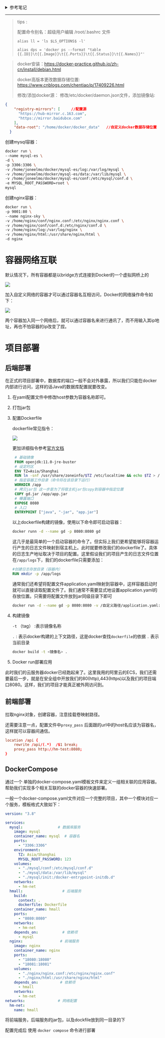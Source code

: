 <details>
    <summary>参考笔记</summary>

## 12、创建docker镜像

### 1、创建Dockerfile

创建一个文件名为Dockerfile的文件，这个文件是没有后缀名的

```dockerfile
# 基础镜像
FROM openjdk:11.0-jre-buster
# 设定时区
ENV TZ=Asia/Shanghai
RUN ln -snf /usr/share/zoneinfo/$TZ /etc/localtime && echo $TZ > /etc/timezone
# 拷贝jar包
COPY hm-service.jar /app.jar
# 入口
ENTRYPOINT ["java", "-jar", "/app.jar"]
```

### 2、上传jar

上传我们准备好的springboot打好的包，在把Dockerfile上传到相同的目录下，注意，目录里不要有其它的文件。

![img](img/030.png)

### 3、执行命令

进入Dockerfile所在的目录中，执行命令

docker build -t 镜像名字（自己取的，不能有大写字母）:标签（可以省略，省略代表的是latest） 目录（用.，代表当前目录)

docker build -t testspringboot . 

![img](img/031.png)

-t：是给镜像添加一个标签

目录是Dockerfile所在目录

### 4、启动

docker run --name tsb -p 8898:8898 -d testspringboot

访问测试，测试地址：http://172.19.186.149:8898/start/test
</details>



---

> tips :
>
> 配置命令别名：超级用户编辑 /root/.bashrc 文件 
>
>  `alias ll = 'ls $LS_OPTIONS$ -l'`   
>
> `alias dps = 'docker ps --format "table {{.ID}}\t{{.Image}}\t{{.Ports}}\t{{.Status}}\t{{.Names}}"'`


> docker安装：https://docker-practice.github.io/zh-cn/install/debian.html
> 
> docker高版本更改数据存储位置: https://www.cnblogs.com/chentiao/p/17409226.html
>
> 修改/添加docker源： 修改/etc/docker/daemon.json文件，添加镜像站:
> 
```json
{
    "registry-mirrors": [     //配置源
      "https://hub-mirror.c.163.com",
      "https://mirror.baidubce.com"
    ],
    "data-root": "/home/docker/docker_data"   //自定义docker数据存储位置
  }
```

创建mysql容器：
```bash
docker run \
--name mysql-es \
-d \
-p 3306:3306 \
-v /home/joneelmo/docker/mysql-es/log:/var/log/mysql \
-v /home/joneelmo/docker/mysql-es/data:/var/lib/mysql \
-v /home/joneelmo/docker/mysql-es/conf:/etc/mysql/conf.d \
-e MYSQL_ROOT_PASSWORD=root \
mysql
```

创建nginx容器：
```bash
docker run \
-p 9001:80 \
--name nginx-sky \
-v /home/nginx/conf/nginx.conf:/etc/nginx/nginx.conf \
-v /home/nginx/conf/conf.d:/etc/nginx/conf.d \
-v /home/nginx/log:/var/log/nginx \
-v /home/nginx/html:/usr/share/nginx/html \
-d nginx
```

# 容器网络互联

默认情况下，所有容器都是以bridge方式连接到Docker的一个虚拟网桥上的

![](img/2023-12-13_18-18.png)



加入自定义网络的容器才可以通过容器名互相访问，Docker的网络操作命令如下：

![](img/2023-12-13_18-19.png)

两个容器加入同一个网络后，就可以通过容器名来进行通讯了，而不用输入其ip地址，再也不怕容器的ip改变了捏。

# 项目部署

## 后端部署

在正式的项目部署中，数据库的端口一般不会对外暴露，所以我们只能在docker内部进行访问，这样的话Java的数据库配置就要改变。

1. 在yaml配置文件中修改host参数为容器名称即可。

2. 打包jar包

3. 配置Dockerfile

   dockerfile常见指令：

   ![](img/2023-12-15_23-51.png)

   更加详细指令参考[官方文档](https://docs.docker.com/engine/reference/builder/)

   ```dockerfile
    # 基础镜像
    FROM openjdk:11.0-jre-buster
    # 设定时区
    ENV TZ=Asia/Shanghai
    RUN ln -snf /usr/share/zoneinfo/$TZ /etc/localtime && echo $TZ > /etc/timezone
    # 指定容器工作目录（命令将在该目录下运行）
    WORKDIR /app
    # 拷贝jar包 这一步是为了将宿主机jar包copy到容器中指定位置
    COPY gd.jar /app/app.jar
    # 曝露端口
    EXPOSE 8080
    # 入口
    ENTRYPOINT ["java", "-jar", "app.jar"]
   ```
    以上dockerfile构建的镜像，使用以下命令即可启动容器：
    ```bash
    docker runn -d --name gd -p 8080:8080 gd 
    ```
    这几乎是最简单的一个启动容器的命令了。但实际上我们更希望能够将容器运行产生的日志文件映射到宿主机上。此时就要修改我们的dockerfile了。具体的日志生产地址取决于项目的配置。这里假设我们的项目产生的日志文件位置在`/app/logs`下，我们的dockerfile只需要添加：
    ```dockerfile
    #创建日志存放目录（容器内）
    RUN mkdir -p /app/logs
    ```
    通常我们还希望将配置文件application.yaml映射到容器中，这样容器启动时就可以直接读取配置文件了。我们通常不需要显式地设置application.yaml的存放位置。只需要将配置文件放到jar同级目录下即可
    ```bash
    docker run -d --name gd -p 8080:8080 -v /自定义路径/application.yaml:/app/application.yaml gd
    ```

4. 构建镜像

   `-t`  （tag） :表示镜像名称

   `.`   : 表示docker构建的上下文路径，这是docker查找`dockerfile`的依据    `.` 表示当前目录

   ```bash
   docker build -t <镜像名> . 
   ```

5. Docker run部署应用

此时我们的云服务器docker已经跑起来了。这里我用的阿里云的ECS，我们还需要最后一步，就是在安全组中开放我们的80(http),443(https)以及我们的项目端口8080。这样，我们的项目才能真正被外网访问到。

## 前端部署

拉取nginx对象，创建容器，注意挂载卷映射路径。

还需要注意一点，配置文件中`proxy_pass` 后面跟的url中的host名应该为容器名，这样就可以容器间通信。

```conf
location /api {
    rewrite /api/(.*)  /$1 break;
    proxy_pass http://hm-test:8080;  
}
```

## DockerCompose

通过一个 单独的docker-compose.yaml模板文件来定义一组相关联的应用容器。帮助我们实现多个相关互联的docker容器的快速部署。

一般一个docker-compose.yaml文件对应一个完整的项目，其中一个模块对应一个服务，模板格式大致如下：

```yaml
version: "3.8"

services:
  mysql:                # 数据库服务
    image: mysql
    container_name: mysql  # 容器名
    ports:
      - "3306:3306"
    environment:
      TZ: Asia/Shanghai
      MYSQL_ROOT_PASSWORD: 123
    volumes:
      - "./mysql/conf:/etc/mysql/conf.d"
      - "./mysql/data:/var/lib/mysql"
      - "./mysql/init:/docker-entrypoint-initdb.d"
    networks:
      - hm-net
  hmall:                  # 后端服务
    build: 
      context: .
      dockerfile: Dockerfile
    container_name: hmall
    ports:
      - "8080:8080"
    networks:
      - hm-net
    depends_on:           # 依赖项
      - mysql
  nginx:                 # 前端服务
    image: nginx
    container_name: nginx
    ports:
      - "18080:18080"
      - "18081:18081"
    volumes:
      - "./nginx/nginx.conf:/etc/nginx/nginx.conf"
      - "./nginx/html:/usr/share/nginx/html"
    depends_on:          # 依赖项
      - hmall
    networks:
      - hm-net
networks:               # 网络配置
  hm-net:
    name: hmall  
```



将前端服务，后端服务的jar包，以及dockfile放到同一目录的下

配置完成后 使用 `docker compose` 命令进行部署  
